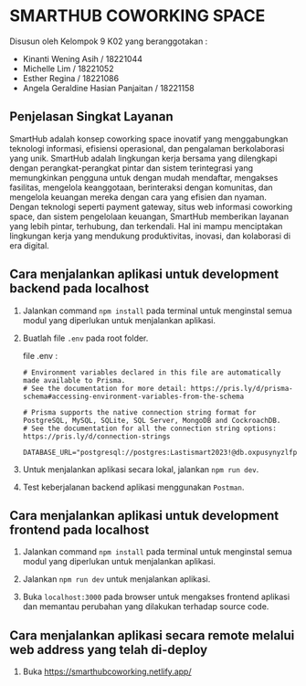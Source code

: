 # SMARTHUB COWORKING SPACE
Disusun oleh Kelompok 9 K02 yang beranggotakan :
- Kinanti Wening Asih / 18221044
- Michelle Lim / 18221052
- Esther Regina / 18221086
- Angela Geraldine Hasian Panjaitan / 18221158

## Penjelasan Singkat Layanan
SmartHub adalah konsep coworking space inovatif yang menggabungkan teknologi informasi, efisiensi operasional, dan pengalaman berkolaborasi yang unik. SmartHub adalah lingkungan kerja bersama yang dilengkapi dengan perangkat-perangkat pintar dan sistem terintegrasi yang memungkinkan pengguna untuk dengan mudah mendaftar, mengakses fasilitas, mengelola keanggotaan, berinteraksi dengan komunitas, dan mengelola keuangan mereka dengan cara yang efisien dan nyaman. Dengan teknologi seperti payment gateway, situs web informasi coworking space, dan sistem pengelolaan keuangan, SmartHub memberikan layanan yang lebih pintar, terhubung, dan terkendali. Hal ini mampu menciptakan lingkungan kerja yang mendukung produktivitas, inovasi, dan kolaborasi di era digital.

## Cara menjalankan aplikasi untuk development backend pada localhost
1. Jalankan command ```npm install``` pada terminal untuk menginstal semua modul yang diperlukan untuk menjalankan aplikasi.

2. Buatlah file ```.env``` pada root folder.

    file .env :
    ```
    # Environment variables declared in this file are automatically made available to Prisma.
    # See the documentation for more detail: https://pris.ly/d/prisma-schema#accessing-environment-variables-from-the-schema

    # Prisma supports the native connection string format for PostgreSQL, MySQL, SQLite, SQL Server, MongoDB and CockroachDB.
    # See the documentation for all the connection string options: https://pris.ly/d/connection-strings

    DATABASE_URL="postgresql://postgres:Lastismart2023!@db.oxpusynyzlfpzhalnhef.supabase.co:5432/postgres"
    ```

3. Untuk menjalankan aplikasi secara lokal, jalankan ```npm run dev```.

4. Test keberjalanan backend aplikasi menggunakan ```Postman```.

## Cara menjalankan aplikasi untuk development frontend pada localhost
1. Jalankan command ```npm install``` pada terminal untuk menginstal semua modul yang diperlukan untuk menjalankan aplikasi.

2. Jalankan ```npm run dev``` untuk menjalankan aplikasi.

3. Buka ```localhost:3000``` pada browser untuk mengakses frontend aplikasi dan memantau perubahan yang dilakukan terhadap source code.

## Cara menjalankan aplikasi secara remote melalui web address yang telah di-deploy
1. Buka https://smarthubcoworking.netlify.app/
